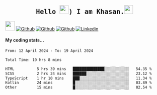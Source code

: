 <h2 align='center'><samp><strong>Hello <img src="https://media.giphy.com/media/hvRJCLFzcasrR4ia7z/giphy.gif" width="28px" height="28px">) I am Khasan.<img height="28px" src="https://emojis.slackmojis.com/emojis/images/1531849430/4246/blob-sunglasses.gif?1531849430"></strong></samp></h2>

<img src="https://media.giphy.com/media/WUlplcMpOCEmTGBtBW/giphy.gif" width="30">  [![Github](https://img.shields.io/github/followers/khasanrashidov?label=Follow%20Me&style=social)](https://github.com/khasanrashidov)  [![Github](https://img.shields.io/github/stars/khasanrashidov?affiliations=OWNER&style=social)](https://github.com/khasanrashidov)  [![Github](https://img.shields.io/github/watchers/khasanrashidov/khasanrashidov?style=social)](https://github.com/khasanrashidov) [![Linkedin](https://img.shields.io/badge/LinkedIn-Khasan%20Rashidov-blue?logo=Linkedin&logoColor=blue&labelColor=black&style=flat-square)](https://www.linkedin.com/in/khasanr)  

#### My coding stats...
<!--START_SECTION:waka-->

```txt
From: 12 April 2024 - To: 19 April 2024

Total Time: 10 hrs 8 mins

HTML          5 hrs 39 mins   ██████████████░░░░░░░░░░░   54.35 %
SCSS          2 hrs 24 mins   ██████░░░░░░░░░░░░░░░░░░░   23.12 %
TypeScript    1 hr 10 mins    ███░░░░░░░░░░░░░░░░░░░░░░   11.34 %
Kotlin        24 mins         █░░░░░░░░░░░░░░░░░░░░░░░░   03.89 %
Other         15 mins         █░░░░░░░░░░░░░░░░░░░░░░░░   02.54 %
```

<!--END_SECTION:waka-->

<!---
khasanrashidov/khasanrashidov is a ✨ special ✨ repository because its `README.md` (this file) appears on your GitHub profile.
You can click the Preview link to take a look at your changes.
--->
